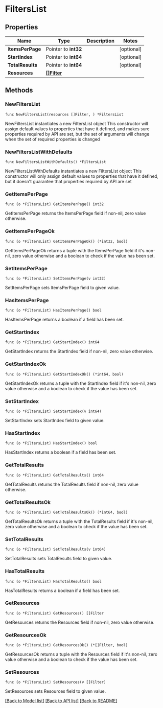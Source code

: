 # FiltersList

## Properties

Name | Type | Description | Notes
------------ | ------------- | ------------- | -------------
**ItemsPerPage** | Pointer to **int32** |  | [optional] 
**StartIndex** | Pointer to **int64** |  | [optional] 
**TotalResults** | Pointer to **int64** |  | [optional] 
**Resources** | [**[]Filter**](Filter.md) |  | 

## Methods

### NewFiltersList

`func NewFiltersList(resources []Filter, ) *FiltersList`

NewFiltersList instantiates a new FiltersList object
This constructor will assign default values to properties that have it defined,
and makes sure properties required by API are set, but the set of arguments
will change when the set of required properties is changed

### NewFiltersListWithDefaults

`func NewFiltersListWithDefaults() *FiltersList`

NewFiltersListWithDefaults instantiates a new FiltersList object
This constructor will only assign default values to properties that have it defined,
but it doesn't guarantee that properties required by API are set

### GetItemsPerPage

`func (o *FiltersList) GetItemsPerPage() int32`

GetItemsPerPage returns the ItemsPerPage field if non-nil, zero value otherwise.

### GetItemsPerPageOk

`func (o *FiltersList) GetItemsPerPageOk() (*int32, bool)`

GetItemsPerPageOk returns a tuple with the ItemsPerPage field if it's non-nil, zero value otherwise
and a boolean to check if the value has been set.

### SetItemsPerPage

`func (o *FiltersList) SetItemsPerPage(v int32)`

SetItemsPerPage sets ItemsPerPage field to given value.

### HasItemsPerPage

`func (o *FiltersList) HasItemsPerPage() bool`

HasItemsPerPage returns a boolean if a field has been set.

### GetStartIndex

`func (o *FiltersList) GetStartIndex() int64`

GetStartIndex returns the StartIndex field if non-nil, zero value otherwise.

### GetStartIndexOk

`func (o *FiltersList) GetStartIndexOk() (*int64, bool)`

GetStartIndexOk returns a tuple with the StartIndex field if it's non-nil, zero value otherwise
and a boolean to check if the value has been set.

### SetStartIndex

`func (o *FiltersList) SetStartIndex(v int64)`

SetStartIndex sets StartIndex field to given value.

### HasStartIndex

`func (o *FiltersList) HasStartIndex() bool`

HasStartIndex returns a boolean if a field has been set.

### GetTotalResults

`func (o *FiltersList) GetTotalResults() int64`

GetTotalResults returns the TotalResults field if non-nil, zero value otherwise.

### GetTotalResultsOk

`func (o *FiltersList) GetTotalResultsOk() (*int64, bool)`

GetTotalResultsOk returns a tuple with the TotalResults field if it's non-nil, zero value otherwise
and a boolean to check if the value has been set.

### SetTotalResults

`func (o *FiltersList) SetTotalResults(v int64)`

SetTotalResults sets TotalResults field to given value.

### HasTotalResults

`func (o *FiltersList) HasTotalResults() bool`

HasTotalResults returns a boolean if a field has been set.

### GetResources

`func (o *FiltersList) GetResources() []Filter`

GetResources returns the Resources field if non-nil, zero value otherwise.

### GetResourcesOk

`func (o *FiltersList) GetResourcesOk() (*[]Filter, bool)`

GetResourcesOk returns a tuple with the Resources field if it's non-nil, zero value otherwise
and a boolean to check if the value has been set.

### SetResources

`func (o *FiltersList) SetResources(v []Filter)`

SetResources sets Resources field to given value.



[[Back to Model list]](../README.md#documentation-for-models) [[Back to API list]](../README.md#documentation-for-api-endpoints) [[Back to README]](../README.md)


